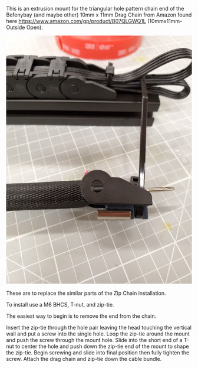 This is an extrusion mount for the triangular hole pattern chain end of the Befenybay (and maybe other) 10mm x 11mm Drag Chain from Amazon found here https://www.amazon.com/gp/product/B07QLGWQ1L (10mmx11mm-Outside Open).

![Images of mount](mount1.jpg)

These are to replace the similar parts of the Zip Chain installation.

To install use a M6 BHCS, T-nut, and zip-tie.

The easiest way to begin is to remove the end from the chain.

Insert the zip-tie through the hole pair leaving the head touching the vertical wall and put a screw into the single hole.  Loop the zip-tie around the mount and push the screw through the mount hole.  Slide into the short end of a T-nut to center the hole and push down the zip-tie end of the mount to shape the zip-tie.  Begin screwing and slide into final position then fully tighten the screw.  Attach the drag chain and zip-tie down the cable bundle.